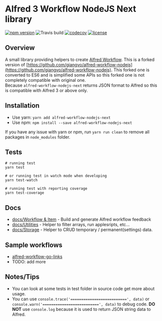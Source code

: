 Alfred 3 Workflow NodeJS Next library
=====================================

[![npm version](https://badge.fury.io/js/alfred-workflow-nodejs-next.svg)](https://badge.fury.io/js/alfred-workflow-nodejs-next)
![Travis build](https://img.shields.io/travis/tung-dang/alfred-workflow-nodejs-next.svg?style=flat-square)
[![codecov](https://codecov.io/gh/tung-dang/alfred-workflow-nodejs-next/branch/master/graph/badge.svg)](https://codecov.io/gh/tung-dang/alfred-workflow-nodejs-next)
[![license](https://img.shields.io/github/license/mashape/apistatus.svg?style=flat-square)](https://opensource.org/licenses/MIT)


## Overview
A small library providing helpers to create [Alfred Workflow](https://www.alfredapp.com/workflows/).
This is a forked version of [https://github.com/giangvo/alfred-workflow-nodejs](https://github.com/giangvo/alfred-workflow-nodejs).
This forked one is converted to ES6 and is simplified some APIs so this forked one is not completely compatible with original one.   
Because `alfred-workflow-nodejs-next` returns JSON format to Alfred so this is compatible with Alfred 3 or above only.

## Installation

* Use yarn: `yarn add alfred-workflow-nodejs-next`
* Use npm: `npm install --save alfred-workflow-nodejs-next`

If you have any issue with yarn or npm, run `yarn run clean` to remove all packages in `node_modules` folder.

## Tests

```shell
# running test
yarn test

# or running test in watch mode when developing
yarn test-watch

# running test with reporting coverage
yarn test-coverage
```

## Docs

* [docs/Workflow & Item](docs/workflow-items.md) - Build and generate Alfred workflow feedback
* [docs/Utilities](docs/utilities.md)  - Helper to filter arrays, run applesripts, etc...
* [docs/Storage](docs/storage.md) - Helper to CRUD temporary / permanent(settings) data.


## Sample workflows
- [alfred-workflow-go-links](https://github.com/tung-dang/alfred-workflow-go-links)
- TODO: add more 

## Notes/Tips

- You can look at some tests in test folder in source code get more about usage.
- You can use `console.trace('==========================', data)` or `console.warn('==========================', data)` to debug code. 
**DO NOT** use `console.log` because it is used to return JSON string data to Alfred.
